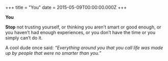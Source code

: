 +++
title =  "You"
date =  2015-05-09T00:00:00.000Z
+++

<b>You</b>

<b>Stop</b> not trusting yourself, or thinking you aren’t smart or good enough, or you haven’t had enough experiences, or you don’t have the time or you simply can’t do it.

A cool dude once said: <i>“Everything around you that you call life was made up by people that were no smarter than you.”</i>

